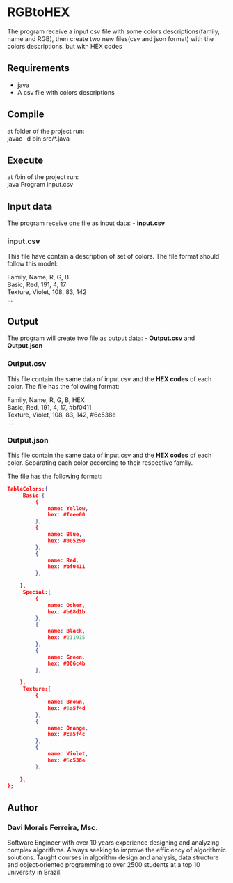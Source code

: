 # RGBtoHEX
The program receive a input csv file with some colors descriptions(family, name and RGB), then create two new files(csv and json format) with the colors descriptions, but with HEX codes

## Requirements
* java
* A csv file with colors descriptions


## Compile
at folder of the project run: </br>
javac -d bin src/*.java</br>


## Execute
at /bin of the project run: </br>
java Program input.csv</br>

## Input data

The program receive one file as input data: - **input.csv**
###  input.csv
This file have contain a description of set of colors. The file format should follow this model:

Family, Name, R, G, B</br>
Basic, Red, 191, 4, 17</br>
Texture, Violet, 108, 83, 142</br>
...</br>


## Output

The program will create two file as output data: - **Output.csv** and **Output.json**

### Output.csv
This file contain the same data of input.csv and the **HEX codes** of each color.
The file has the following format:

Family, Name, R, G, B, HEX</br>
Basic, Red, 191, 4, 17, #bf0411</br>
Texture, Violet, 108, 83, 142, #6c538e</br>
...</br>

### Output.json
This file contain the same data of input.csv and the **HEX codes** of each color. Separating each color according to their respective family.

The file has the following format:
```json
TableColors:{
	 Basic:{
		 {
			 name: Yellow,
			 hex: #feee00
		 },
		 {
			 name: Blue,
			 hex: #005290
		 },
		 {
			 name: Red,
			 hex: #bf0411
		 },

	},
	 Special:{
		 {
			 name: Ocher,
			 hex: #b68d1b
		 },
		 {
			 name: Black,
			 hex: #211915
		 },
		 {
			 name: Green,
			 hex: #006c4b
		 },

	},
	 Texture:{
		 {
			 name: Brown,
			 hex: #6a5f4d
		 },
		 {
			 name: Orange,
			 hex: #ca5f4c
		 },
		 {
			 name: Violet,
			 hex: #6c538e
		 },

	},
};
```
## Author

### Davi Morais Ferreira, Msc.
Software Engineer with over 10 years experience designing and analyzing complex algorithms. Always 
seeking to improve the efficiency of algorithmic solutions. Taught courses in algorithm design and 
analysis, data structure and object‐oriented programming to over 2500 students at a top 10 
university in Brazil. 
